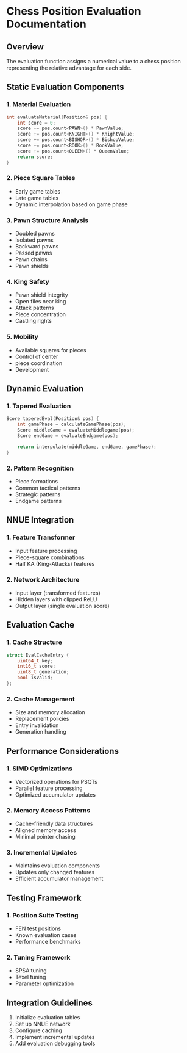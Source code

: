 # Chess Position Evaluation Documentation

## Overview

The evaluation function assigns a numerical value to a chess position representing the relative advantage for each side.

## Static Evaluation Components

### 1. Material Evaluation

```cpp
int evaluateMaterial(Position& pos) {
    int score = 0;
    score += pos.count<PAWN>() * PawnValue;
    score += pos.count<KNIGHT>() * KnightValue;
    score += pos.count<BISHOP>() * BishopValue;
    score += pos.count<ROOK>() * RookValue;
    score += pos.count<QUEEN>() * QueenValue;
    return score;
}
```

### 2. Piece Square Tables

- Early game tables
- Late game tables
- Dynamic interpolation based on game phase

### 3. Pawn Structure Analysis

- Doubled pawns
- Isolated pawns
- Backward pawns
- Passed pawns
- Pawn chains
- Pawn shields

### 4. King Safety

- Pawn shield integrity
- Open files near king
- Attack patterns
- Piece concentration
- Castling rights

### 5. Mobility

- Available squares for pieces
- Control of center
- piece coordination
- Development

## Dynamic Evaluation

### 1. Tapered Evaluation

```cpp
Score taperedEval(Position& pos) {
    int gamePhase = calculateGamePhase(pos);
    Score middleGame = evaluateMiddlegame(pos);
    Score endGame = evaluateEndgame(pos);

    return interpolate(middleGame, endGame, gamePhase);
}
```

### 2. Pattern Recognition

- Piece formations
- Common tactical patterns
- Strategic patterns
- Endgame patterns

## NNUE Integration

### 1. Feature Transformer

- Input feature processing
- Piece-square combinations
- Half KA (King-Attacks) features

### 2. Network Architecture

- Input layer (transformed features)
- Hidden layers with clipped ReLU
- Output layer (single evaluation score)

## Evaluation Cache

### 1. Cache Structure

```cpp
struct EvalCacheEntry {
    uint64_t key;
    int16_t score;
    uint8_t generation;
    bool isValid;
};
```

### 2. Cache Management

- Size and memory allocation
- Replacement policies
- Entry invalidation
- Generation handling

## Performance Considerations

### 1. SIMD Optimizations

- Vectorized operations for PSQTs
- Parallel feature processing
- Optimized accumulator updates

### 2. Memory Access Patterns

- Cache-friendly data structures
- Aligned memory access
- Minimal pointer chasing

### 3. Incremental Updates

- Maintains evaluation components
- Updates only changed features
- Efficient accumulator management

## Testing Framework

### 1. Position Suite Testing

- FEN test positions
- Known evaluation cases
- Performance benchmarks

### 2. Tuning Framework

- SPSA tuning
- Texel tuning
- Parameter optimization

## Integration Guidelines

1. Initialize evaluation tables
2. Set up NNUE network
3. Configure caching
4. Implement incremental updates
5. Add evaluation debugging tools
